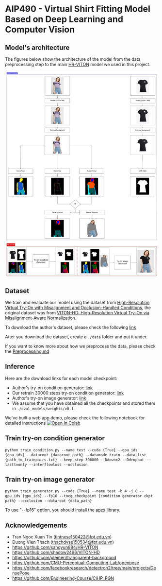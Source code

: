 # AIP490 - Virtual Shirt Fitting Model Based on Deep Learning and Computer Vision

## Model's architecture
The figures below show the architecture of the model from the data preprocessing step to the main [HR-VITON](https://github.com/sangyun884/HR-VITON) model we used in this project.

![Main flow](/figures/main_flow.jpeg)

## Dataset
We train and evaluate our model using the dataset from [High-Resolution Virtual Try-On with Misalignment and Occlusion-Handled Conditions](https://github.com/sangyun884/HR-VITON), the original dataset was from [VITON-HD: High-Resolution Virtual Try-On via Misalignment-Aware Normalization](https://github.com/shadow2496/VITON-HD).

To download the author's dataset, please check the following [link](https://drive.google.com/file/d/190xa7nb92KNWc4EF9pxP0YJ8pWu1NkU8/view?usp=sharing)

After you download the dataset, create a `./data` folder and put it under.

If you want to know more about how we preprocess the data, please check the [Preprocessing.md](https://github.com/ntad27/AIP490/blob/main/Preprocessing.md)

## Inference
Here are the download links for each model checkpoint:
- Author's try-on condition generator: [link](https://drive.google.com/file/d/1l81F7eShSg5mOorpwY5xEWla06KaQ76Y/view?usp=drive_link)
- Our retrain 30000 steps try-on condition generator: [link](https://drive.google.com/file/d/1WcH0E-W6DKEFQhD5FpKNVpWxmfaJtSL5/view?usp=sharing)
- Author's try-on image generator: [link](https://drive.google.com/file/d/1LBkpO5HO3KYUGSXU_SNeQfWOarUh5lTO/view?usp=drive_link)
- We assume that you have obtained all the checkpoints and stored them in `./eval_models/weights/v0.1`.

We've built a web app demo, please check the following notebook for detailed instructions 
<a target="_blank" href="https://colab.research.google.com/drive/1qyTB0-70KAorx3VmVFkNo3QVZ35gJGYm?usp=sharing">
  <img src="https://colab.research.google.com/assets/colab-badge.svg" alt="Open In Colab"/>
</a>

## Train try-on condition generator
```
python train_condition.py --name test --cuda {True} --gpu_ids {gpu_ids} --dataroot {dataroot_path} --datamode train --data_list {path_to_trainpairs.txt} --keep_step 300000 --Ddownx2 --Ddropout --lasttvonly --interflowloss --occlusion
```

## Train try-on image generator
```
python train_generator.py --cuda {True} --name test -b 4 -j 8 --gpu_ids {gpu_ids} --fp16 --tocg_checkpoint {condition generator ckpt path} --occlusion --dataroot {data_path}
```

To use "--fp16" option, you should install the [apex](https://github.com/NVIDIA/apex.git) library.

## Acknowledgements
- Tran Ngoc Xuan Tin (tintnxse150422@fpt.edu.vn)
- Duong Vien Thach (thachdvse150534@fpt.edu.vn)
- https://github.com/sangyun884/HR-VITON
- https://github.com/shadow2496/VITON-HD
- https://github.com/plemeri/transparent-background
- https://github.com/CMU-Perceptual-Computing-Lab/openpose
- https://github.com/facebookresearch/detectron2/tree/main/projects/DensePose
- https://github.com/Engineering-Course/CIHP_PGN
